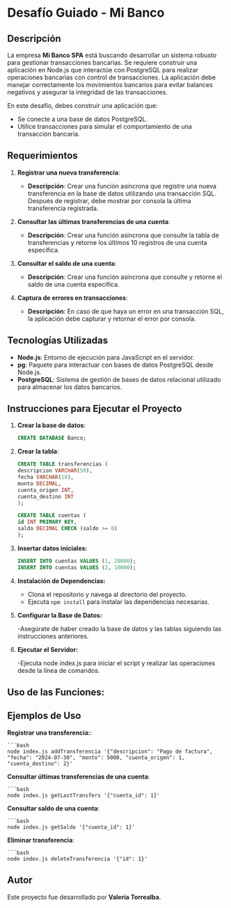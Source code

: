 # Desafío Guiado - Mi Banco

## Descripción

La empresa **Mi Banco SPA** está buscando desarrollar un sistema robusto para gestionar transacciones bancarias. Se requiere construir una aplicación en Node.js que interactúe con PostgreSQL para realizar operaciones bancarias con control de transacciones. La aplicación debe manejar correctamente los movimientos bancarios para evitar balances negativos y asegurar la integridad de las transacciones.

En este desafío, debes construir una aplicación que:
- Se conecte a una base de datos PostgreSQL.
- Utilice transacciones para simular el comportamiento de una transacción bancaria.

## Requerimientos

1. **Registrar una nueva transferencia**:
   - **Descripción**: Crear una función asíncrona que registre una nueva transferencia en la base de datos utilizando una transacción SQL. Después de registrar, debe mostrar por consola la última transferencia registrada.

2. **Consultar las últimas transferencias de una cuenta**:
   - **Descripción**: Crear una función asíncrona que consulte la tabla de transferencias y retorne los últimos 10 registros de una cuenta específica.

3. **Consultar el saldo de una cuenta**:
   - **Descripción**: Crear una función asíncrona que consulte y retorne el saldo de una cuenta específica.

4. **Captura de errores en transacciones**:
   - **Descripción**: En caso de que haya un error en una transacción SQL, la aplicación debe capturar y retornar el error por consola.

## Tecnologías Utilizadas

- **Node.js**: Entorno de ejecución para JavaScript en el servidor.
- **pg**: Paquete para interactuar con bases de datos PostgreSQL desde Node.js.
- **PostgreSQL**: Sistema de gestión de bases de datos relacional utilizado para almacenar los datos bancarios.

## Instrucciones para Ejecutar el Proyecto

1. **Crear la base de datos**:
   ```sql
   CREATE DATABASE Banco;

2. **Crear la tabla**:

    ```sql
    CREATE TABLE transferencias (
    descripcion VARCHAR(50),
    fecha VARCHAR(10),
    monto DECIMAL,
    cuenta_origen INT,
    cuenta_destino INT
    );

    CREATE TABLE cuentas (
    id INT PRIMARY KEY,
    saldo DECIMAL CHECK (saldo >= 0)
    );

3. **Insertar datos iniciales:**

    ```sql
    INSERT INTO cuentas VALUES (1, 20000);
    INSERT INTO cuentas VALUES (2, 10000); 
    ```

1. **Instalación de Dependencias:**

    - Clona el repositorio y navega al directorio del proyecto.
    - Ejecuta `npm install` para instalar las dependencias necesarias.

2. **Configurar la Base de Datos:**

    -Asegúrate de haber creado la base de datos y las tablas siguiendo las instrucciones anteriores.
    
3. **Ejecutar el Servidor:**

    -Ejecuta node index.js para iniciar el script y realizar las operaciones desde la línea de comandos.

## Uso de las Funciones:

## Ejemplos de Uso

**Registrar una transferencia:**:

    ```bash
    node index.js addTransferencia '{"descripcion": "Pago de factura", "fecha": "2024-07-30", "monto": 5000, "cuenta_origen": 1, "cuenta_destino": 2}'
    
**Consultar últimas transferencias de una cuenta**:

    ```bash
    node index.js getLastTransfers '{"cuenta_id": 1}'
    
**Consultar saldo de una cuenta**:

    ```bash
    node index.js getSaldo '{"cuenta_id": 1}'
    
**Eliminar transferencia**:

    ```bash
    node index.js deleteTransferencia '{"id": 1}'
    

## Autor

Este proyecto fue desarrollado por **Valeria Torrealba**.